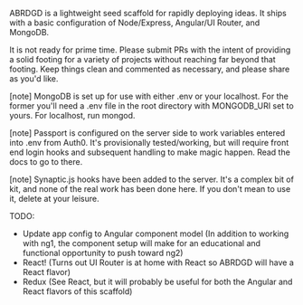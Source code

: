ABRDGD is a lightweight seed scaffold for rapidly deploying ideas. It ships with a basic configuration of Node/Express, Angular/UI Router, and MongoDB.

It is not ready for prime time. Please submit PRs with the intent of providing a solid footing for a variety of projects without reaching far beyond that footing. Keep things clean and commented as necessary, and please share as you'd like.

[note] MongoDB is set up for use with either .env or your localhost. For the former you'll need a .env file in the root directory with MONGODB_URI set to yours. For localhost, run mongod.

[note] Passport is configured on the server side to work variables entered into .env from Auth0. It's provisionally tested/working, but will require front end login hooks and subsequent handling to make magic happen. Read the docs to go to there.

[note] Synaptic.js hooks have been added to the server. It's a complex bit of kit, and none of the real work has been done here. If you don't mean to use it, delete at your leisure.

TODO:
* Update app config to Angular component model (In addition to working with ng1, the component setup will make for an educational and functional opportunity to push toward ng2)
* React! (Turns out UI Router is at home with React so ABRDGD will have a React flavor)
* Redux (See React, but it will probably be useful for both the Angular and React flavors of this scaffold)
